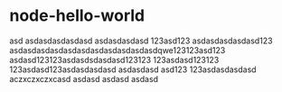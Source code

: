 # node-hello-world
asd
asdasdasdasdasd
asdasdasdasd
123asd123
asdasdasdasdasd123
asdasdasdasdasdasdasdasdasdasdasdqwe123123asd123
asdasd123123asdasdsdasdasd123123
123asdasd123123
123asdasd123asdasdasdasd
asdasdasd
asd123
123asdasdasdasd
aczxczxczxcasd
asdasd
asdasd
asdasd

